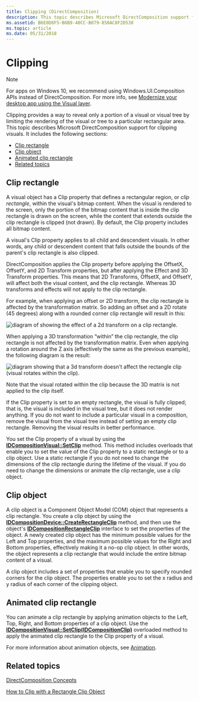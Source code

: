 ```yaml
---
title: Clipping (DirectComposition)
description: This topic describes Microsoft DirectComposition support for clipping visuals.
ms.assetid: B6E0D8F5-B6B9-40CC-B079-850AC8F2D538
ms.topic: article
ms.date: 05/31/2018
---
```


# Clipping

> [!NOTE]
> For apps on Windows 10, we recommend using Windows.UI.Composition APIs instead of DirectComposition. For more info, see [Modernize your desktop app using the Visual layer](/windows/uwp/composition/visual-layer-in-desktop-apps).

Clipping provides a way to reveal only a portion of a visual or visual tree by limiting the rendering of the visual or tree to a particular rectangular area. This topic describes Microsoft DirectComposition support for clipping visuals. It includes the following sections:

-   [Clip rectangle](#clip-rectangle)
-   [Clip object](#clip-object)
-   [Animated clip rectangle](#animated-clip-rectangle)
-   [Related topics](#related-topics)

## Clip rectangle

A visual object has a Clip property that defines a rectangular region, or *clip rectangle*, within the visual's bitmap content. When the visual is rendered to the screen, only the portion of the bitmap content that is inside the clip rectangle is drawn on the screen, while the content that extends outside the clip rectangle is clipped (not drawn). By default, the Clip property includes all bitmap content.

A visual's Clip property applies to all child and descendent visuals. In other words, any child or descendent content that falls outside the bounds of the parent's clip rectangle is also clipped.

DirectComposition applies the Clip property before applying the OffsetX, OffsetY, and 2D Transform properties, but after applying the Effect and 3D Transform properties. This means that 2D Transforms, OffsetX, and OffsetY, will affect both the visual content, and the clip rectangle. Whereas 3D transforms and effects will not apply to the clip rectangle.

For example, when applying an offset or 2D transform, the clip rectangle is affected by the transformation matrix. So adding an offset and a 2D rotate (45 degrees) along with a rounded corner clip rectangle will result in this:

![diagram of showing the effect of a 2d transform on a clip rectangle.](images/clipping2dtransform.png)

When applying a 3D transformation “within” the clip rectangle, the clip rectangle is not affected by the transformation matrix. Even when applying a rotation around the Z axis (effectively the same as the previous example), the following diagram is the result:

![diagram showing that a 3d transform doesn't affect the rectangle clip (visual rotates within the clip).](images/clipping3dtransform.png)

Note that the visual rotated within the clip because the 3D matrix is not applied to the clip itself.

If the Clip property is set to an empty rectangle, the visual is fully clipped; that is, the visual is included in the visual tree, but it does not render anything. If you do not want to include a particular visual in a composition, remove the visual from the visual tree instead of setting an empty clip rectangle. Removing the visual results in better performance.

You set the Clip property of a visual by using the [**IDCompositionVisual::SetClip**](/windows/desktop/api/Dcomp/nf-dcomp-setclip) method. This method includes overloads that enable you to set the value of the Clip property to a static rectangle or to a clip object. Use a static rectangle if you do not need to change the dimensions of the clip rectangle during the lifetime of the visual. If you do need to change the dimensions or animate the clip rectangle, use a clip object.

## Clip object

A clip object is a Component Object Model (COM) object that represents a clip rectangle. You create a clip object by using the [**IDCompositionDevice::CreateRectangleClip**](/windows/win32/api/dcomp/nf-dcomp-idcompositiondevice-createrectangleclip) method, and then use the object's [**IDCompositionRectangleClip**](/windows/win32/api/dcomp/nn-dcomp-idcompositionrectangleclip) interface to set the properties of the object. A newly created clip object has the minimum possible values for the Left and Top properties, and the maximum possible values for the Right and Bottom properties, effectively making it a no-op clip object. In other words, the object represents a clip rectangle that would include the entire bitmap content of a visual.

A clip object includes a set of properties that enable you to specify rounded corners for the clip object. The properties enable you to set the x radius and y radius of each corner of the clipping object.

## Animated clip rectangle

You can animate a clip rectangle by applying animation objects to the Left, Top, Right, and Bottom properties of a clip object. Use the [**IDCompositionVisual::SetClip(IDCompositionClip)**](/windows/win32/api/dcomp/nf-dcomp-idcompositionvisual-setclip(idcompositionclip)) overloaded method to apply the animated clip rectangle to the Clip property of a visual.

For more information about animation objects, see [Animation](animation.md).

## Related topics

<dl> <dt>

[DirectComposition Concepts](directcomposition-concepts.md)
</dt> <dt>

[How to Clip with a Rectangle Clip Object](how-to--set-the-clip-rectangle-for-a-visual.md)
</dt> </dl>

 

 